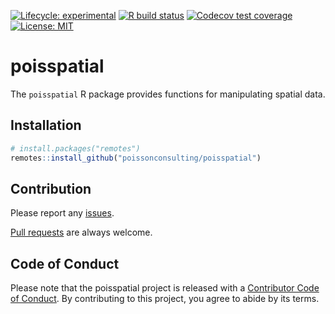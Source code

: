 
<!-- README.md is generated from README.Rmd. Please edit that file -->

[![Lifecycle:
experimental](https://img.shields.io/badge/lifecycle-experimental-orange.svg)](https://lifecycle.r-lib.org/articles/stages.html#experimental)
[![R build
status](https://github.com/poissonconsulting/poisspatial/workflows/R-CMD-check/badge.svg)](https://github.com/poissonconsulting/poisspatial/actions)
[![Codecov test
coverage](https://codecov.io/gh/poissonconsulting/poisspatial/branch/master/graph/badge.svg)](https://codecov.io/gh/poissonconsulting/poisspatial?branch=master)
[![License:
MIT](https://img.shields.io/badge/License-MIT-blue.svg)](https://opensource.org/licenses/MIT)

# poisspatial

The `poisspatial` R package provides functions for manipulating spatial
data.

## Installation

``` r
# install.packages("remotes")
remotes::install_github("poissonconsulting/poisspatial")
```

## Contribution

Please report any
[issues](https://github.com/poissonconsulting/poisspatial/issues).

[Pull requests](https://github.com/poissonconsulting/poisspatial/pulls)
are always welcome.

## Code of Conduct

Please note that the poisspatial project is released with a [Contributor
Code of
Conduct](https://contributor-covenant.org/version/2/0/CODE_OF_CONDUCT.html).
By contributing to this project, you agree to abide by its terms.

